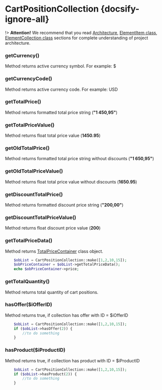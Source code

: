 # CartPositionCollection {docsify-ignore-all}

!> **Attention!**  We recommend that you read [Architecture](home.md#architecture), [ElementItem class](item-class/item-class.md),
[ElementCollection class](collection-class/collection-class.md) sections for complete understanding of  project architecture.

### getCurrency()

Method returns active currency symbol. For example: $

### getCurrencyCode()

Method returns active currency code. For example: USD

### getTotalPrice()

Method returns formatted total price string (**"1 450,95"**)

### getTotalPriceValue()

Method returns float total price value (**1450.95**)

### getOldTotalPrice()

Method returns formatted total price string without discounts (**"1 650,95"**)

### getOldTotalPriceValue()

Method returns float total price value without discounts (**1650.95**)

### getDiscountTotalPrice()

Method returns formatted discount price string (**"200,00"**)

### getDiscountTotalPriceValue()

Method returns float discount price value (**200**)

### getTotalPriceData()

Method returns [TotalPriceContainer](price-container/home.md#totalpricecontainer) class object.
```php
    $obList = CartPositionCollection::make([1,2,10,15]);
    $obPriceContainer = $obList->getTotalPriceData();
    echo $obPriceContainer->price;
```

### getTotalQuantity()

Method returns total quantity of cart positions.

### hasOffer($iOfferID)

Method returns true, if collection has offer with ID = $iOfferID
```php
    $obList = CartPositionCollection::make([1,2,10,15]);
    if ($obList->hasOffer(2)) {
        //to do something
    }
```

### hasProduct($iProductID)

Method returns true, if collection has product with ID = $iProductID
```php
    $obList = CartPositionCollection::make([1,2,10,15]);
    if ($obList->hasProduct(2)) {
        //to do something
    }
```